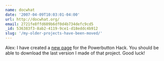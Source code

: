 ```yaml
---
name: docwhat
date: '2007-04-09T10:03:01-04:00'
url: http://docwhat.org/
email: 2721fe8ffd609b6df0d4b734defc9cd5
_id: 536383f3-8ab2-4119-9ce1-d18eddc4b912
slug: '/my-older-projects-have-been-moved/'
---
```


Alex: I have created a
<a href="http://docwhat.org/2006/09/my-older-projects-have-been-moved/" rel="nofollow">new
page</a> for the Powerbutton Hack. You should be able to download the last
version I made of that project. Good luck!

